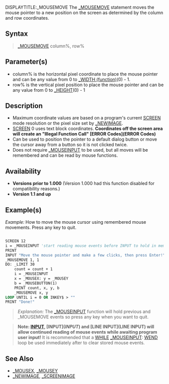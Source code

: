 DISPLAYTITLE:_MOUSEMOVE
The [_MOUSEMOVE](_MOUSEMOVE) statement moves the mouse pointer to a new position on the screen as determined by the column and row coordinates.


## Syntax
 
> [_MOUSEMOVE](_MOUSEMOVE) column%, row%


## Parameter(s)

* column% is the horizontal pixel coordinate to place the mouse pointer and can be any value from 0 to [_WIDTH (function)](_WIDTH (function))(0) - 1.
* row% is the vertical pixel position to place the mouse pointer and can be any value from 0 to [_HEIGHT](_HEIGHT)(0) - 1


## Description

* Maximum coordinate values are based on a program's current [SCREEN](SCREEN) mode resolution or the pixel size set by [_NEWIMAGE](_NEWIMAGE).
* [SCREEN](SCREEN) 0 uses text block coordinates. **Coordinates off the screen area will create an "Illegal Function Call" [ERROR Codes](ERROR Codes)**
* Can be used to position the pointer to a default dialog button or move the cursor away from a button so it is not clicked twice.
* Does not require [_MOUSEINPUT](_MOUSEINPUT) to be used, but all moves will be remembered and can be read by mouse functions.


## Availability

* **Versions prior to 1.000** (Version 1.000 had this function disabled for compatibility reasons.)
* **Version 1.1 and up**


## Example(s)

*Example:* How to move the mouse cursor using remembered mouse movements. Press any key to quit.

```vb

SCREEN 12
i = _MOUSEINPUT 'start reading mouse events before INPUT to hold in memory
PRINT
INPUT "Move the mouse pointer and make a few clicks, then press Enter!", dummy$
_MOUSEMOVE 1, 1
DO: _LIMIT 30
    count = count + 1
    i = _MOUSEINPUT
    x = _MOUSEX: y = _MOUSEY
    b = _MOUSEBUTTON(1)
    PRINT count, x, y, b
    _MOUSEMOVE x, y
LOOP UNTIL i = 0 OR INKEY$ > ""
PRINT "Done!" 

```
>  *Explanation:* The [_MOUSEINPUT](_MOUSEINPUT) function will hold previous and _MOUSEMOVE events so press any key when you want to quit.

>  **Note: [INPUT](INPUT), [INPUT$](INPUT$) and [LINE INPUT](LINE INPUT) will allow continued reading of mouse events while awaiting program user input!**
>  It is recommended that a [WHILE](WHILE) [_MOUSEINPUT](_MOUSEINPUT): [WEND](WEND) loop be used immediately after to clear stored mouse events.


## See Also

* [_MOUSEX](_MOUSEX), [_MOUSEY](_MOUSEY)
* [_NEWIMAGE](_NEWIMAGE), [_SCREENIMAGE](_SCREENIMAGE)




